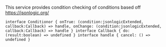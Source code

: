 This service provides condition checking of conditions based off https://jsonlogic.org/

`interface Conditionor {
    onTrue: (condition:jsonlogicExtended, callback:Callback) => handle,
    onChange: (condition:jsonlogicExtended, callback:Callback) => handle
}
interface Callback {
    do: (result:boolean) => undefined
}
interface handle {
    cancel: () => undefined
}
`
